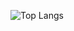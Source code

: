 ![Top Langs](https://github-readme-stats.vercel.app/api/top-langs/?username=spghljh&layout=compact&card_width=500)
